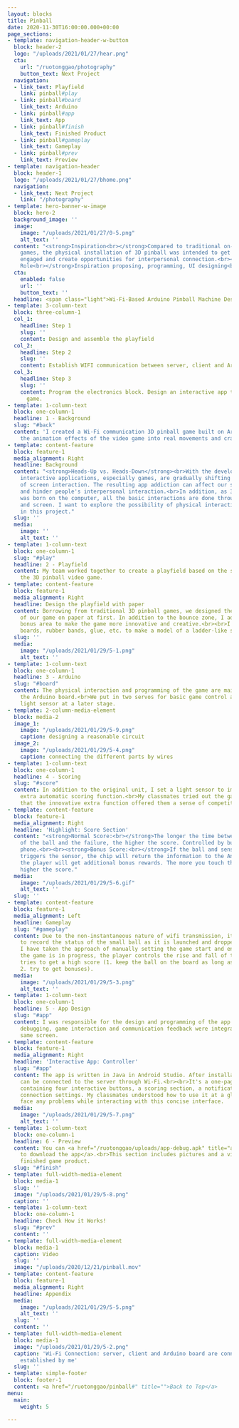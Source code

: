 ```yaml
---
layout: blocks
title: Pinball
date: 2020-11-30T16:00:00.000+00:00
page_sections:
- template: navigation-header-w-button
  block: header-2
  logo: "/uploads/2021/01/27/hear.png"
  cta:
    url: "/ruotonggao/photography"
    button_text: Next Project
  navigation:
  - link_text: Playfield
    link: pinball#play
  - link: pinball#board
    link_text: Arduino
  - link: pinball#app
    link_text: App
  - link: pinball#finish
    link_text: Finished Product
  - link: pinball#gameplay
    link_text: Gameplay
  - link: pinball#prev
    link_text: Preview
- template: navigation-header
  block: header-1
  logo: "/uploads/2021/01/27/bhome.png"
  navigation:
  - link_text: Next Project
    link: "/photography"
- template: hero-banner-w-image
  block: hero-2
  background_image: ''
  image:
    image: "/uploads/2021/01/27/0-5.png"
    alt_text: ''
  content: "<strong>Inspiration<br></strong>Compared to traditional on-screen 3D pinball
    games, the physical installation of 3D pinball was intended to get players more
    engaged and create opportunities for interpersonal connection.<br><br><strong>My
    Role<br></strong>Inspiration proposing, programming, UI designing<br><br><strong>Date<br></strong>9.2019~12.2019"
  cta:
    enabled: false
    url: ''
    button_text: ''
  headline: <span class="light">Wi-Fi-Based Arduino Pinball Machine Design</span>
- template: 3-column-text
  block: three-column-1
  col_1:
    headline: Step 1
    slug: ''
    content: Design and assemble the playfield
  col_2:
    headline: Step 2
    slug: ''
    content: Establish WIFI communication between server, client and Arduino board
  col_3:
    headline: Step 3
    slug: ''
    content: Program the electronics block. Design an interactive app to control the
      game.
- template: 1-column-text
  block: one-column-1
  headline: 1 - Background
  slug: "#back"
  content: 'I created a Wi-Fi communication 3D pinball game built on Arduino, turning
    the animation effects of the video game into real movements and crashes.  '
- template: content-feature
  block: feature-1
  media_alignment: Right
  headline: Background
  content: "<strong>Heads-Up vs. Heads-Down</strong><br>With the development of technology,
    interactive applications, especially games, are gradually shifting to the mode
    of screen interaction. The resulting app addiction can affect our social life
    and hinder people's interpersonal interaction.<br>In addition, as 3D pinball game
    was born on the computer, all the basic interactions are done through keyboard
    and screen. I want to explore the possibility of physical interaction experience
    in this project."
  slug: ''
  media:
    image: ''
    alt_text: ''
- template: 1-column-text
  block: one-column-1
  slug: "#play"
  headline: 2 - Playfield
  content: My team worked together to create a playfield based on the structure of
    the 3D pinball video game.
- template: content-feature
  block: feature-1
  media_alignment: Right
  headline: Design the playfield with paper
  content: Borrowing from traditional 3D pinball games, we designed the prototype
    of our game on paper at first. In addition to the bounce zone, I added a special
    bonus area to make the game more innovative and creative.<br><br>I used wooden
    boards, rubber bands, glue, etc. to make a model of a ladder-like slope structure.
  slug: ''
  media:
    image: "/uploads/2021/01/29/5-1.png"
    alt_text: ''
- template: 1-column-text
  block: one-column-1
  headline: 3 - Arduino
  slug: "#board"
  content: The physical interaction and programming of the game are mainly done through
    the Arduino board.<br>We put in two servos for basic game control and added a
    light sensor at a later stage.
- template: 2-column-media-element
  block: media-2
  image_1:
    image: "/uploads/2021/01/29/5-9.png"
    caption: designing a reasonable circuit
  image_2:
    image: "/uploads/2021/01/29/5-4.png"
    caption: connecting the different parts by wires
- template: 1-column-text
  block: one-column-1
  headline: 4 - Scoring
  slug: "#score"
  content: In addition to the original unit, I set a light sensor to implement an
    extra automatic scoring function.<br>My classmates tried out the game and commented
    that the innovative extra function offered them a sense of competition.
- template: content-feature
  block: feature-1
  media_alignment: Right
  headline: 'Highlight: Score Section'
  content: "<strong>Normal Score:<br></strong>The longer the time between the start
    of the ball and the failure, the higher the score. Controlled by buttons on the
    phone.<br><br><strong>Bonus Score:<br></strong>If the ball and sensor contact
    triggers the sensor, the chip will return the information to the Android terminal,
    the player will get additional bonus rewards. The more you touch the sensor, the
    higher the score."
  media:
    image: "/uploads/2021/01/29/5-6.gif"
    alt_text: ''
  slug: ''
- template: content-feature
  block: feature-1
  media_alignment: Left
  headline: Gameplay
  slug: "#gameplay"
  content: Due to the non-instantaneous nature of wifi transmission, it is difficult
    to record the status of the small ball as it is launched and dropped. Therefore,
    I have taken the approach of manually setting the game start and end.<br><br>While
    the game is in progress, the player controls the rise and fall of the pedals and
    tries to get a high score (1. keep the ball on the board as long as possible;
    2. try to get bonuses).
  media:
    image: "/uploads/2021/01/29/5-3.png"
    alt_text: ''
- template: 1-column-text
  block: one-column-1
  headline: 5 - App Design
  slug: "#app"
  content: I was responsible for the design and programming of the app.<br>To facilitate
    debugging, game interaction and communication feedback were integrated into the
    same screen.
- template: content-feature
  block: feature-1
  media_alignment: Right
  headline: 'Interactive App: Controller'
  slug: "#app"
  content: The app is written in Java in Android Studio. After installation, the controller
    can be connected to the server through Wi-Fi.<br><br>It's a one-page controller,
    containing four interactive buttons, a scoring section, a notification bar, and
    connection settings. My classmates understood how to use it at a glance and didn't
    face any problems while interacting with this concise interface.
  media:
    image: "/uploads/2021/01/29/5-7.png"
    alt_text: ''
- template: 1-column-text
  block: one-column-1
  headline: 6 - Preview
  content: You can <a href="/ruotonggao/uploads/app-debug.apk" title="app">click here
    to download the app</a>.<br>This section includes pictures and a video of the
    finished game product.
  slug: "#finish"
- template: full-width-media-element
  block: media-1
  slug: ''
  image: "/uploads/2021/01/29/5-8.png"
  caption: ''
- template: 1-column-text
  block: one-column-1
  headline: Check How it Works!
  slug: "#prev"
  content: ''
- template: full-width-media-element
  block: media-1
  caption: Video
  slug: ''
  image: "/uploads/2020/12/21/pinball.mov"
- template: content-feature
  block: feature-1
  media_alignment: Right
  headline: Appendix
  media:
    image: "/uploads/2021/01/29/5-5.png"
    alt_text: ''
  slug: ''
  content: ''
- template: full-width-media-element
  block: media-1
  image: "/uploads/2021/01/29/5-2.png"
  caption: 'Wi-Fi Connection: server, client and Arduino board are connected by Wi-Fi
    established by me'
  slug: ''
- template: simple-footer
  block: footer-1
  content: <a href="/ruotonggao/pinball#" title="">Back to Top</a>
menu:
  main:
    weight: 5

---
```

